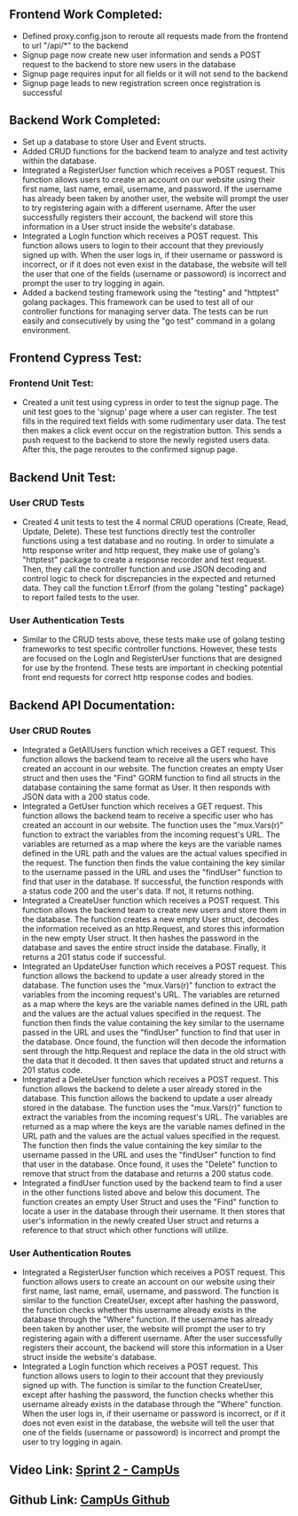 ## Frontend Work Completed:
- Defined proxy.config.json to reroute all requests made from the frontend to url "/api/*" to the backend
- Signup page now create new user information and sends a POST request to the backend to store new users in the database
- Signup page requires input for all fields or it will not send to the backend
- Signup page leads to new registration screen once registration is successful

## Backend Work Completed:
- Set up a database to store User and Event structs.
- Added CRUD functions for the backend team to analyze and test activity within the database.
- Integrated a RegisterUser function which receives a POST request. This function allows users to create an account on our website using their first name, last name, email, username, and password. If the username has already been taken by another user, the website will prompt the user to try registering again with a different username. After the user successfully registers their account, the backend will store this information in a User struct inside the website's database. 
- Integrated a LogIn function which receives a POST request. This function allows users to login to their account that they previously signed up with. When the user logs in, if their username or password is incorrect, or if it does not even exist in the database, the website will tell the user that one of the fields (username or passoword) is incorrect and prompt the user to try logging in again.
- Added a backend testing framework using the "testing" and "httptest" golang packages. This framework can be used to test all of our controller functions for managing server data. The tests can be run easily and consecutively by using the "go test" command in a golang environment.

## Frontend Cypress Test:

### Frontend Unit Test:
- Created a unit test using cypress in order to test the signup page. The unit test goes to the 'signup' page where a user can register. The test fills in the required text fields with some rudimentary user data. The test then makes a click event occur on the registration button. This sends a push request to the backend to store the newly registed users data. After this, the page reroutes to the confirmed signup page. 

## Backend Unit Test:
### User CRUD Tests
- Created 4 unit tests to test the 4 normal CRUD operations (Create, Read, Update, Delete). These test functions directly test the controller functions using a test database and no routing. In order to simulate a http response writer and http request, they make use of golang's "httptest" package to create a response recorder and test request. Then, they call the controller function and use JSON decoding and control logic to check for discrepancies in the expected and returned data. They call the function t.Errorf (from the golang "testing" package) to report failed tests to the user.

### User Authentication Tests
- Similar to the CRUD tests above, these tests make use of golang testing frameworks to test specific controller functions. However, these tests are focused on the LogIn and RegisterUser functions that are designed for use by the frontend. These tests are important in checking potential front end requests for correct http response codes and bodies. 

## Backend API Documentation:
### User CRUD Routes
- Integrated a GetAllUsers function which receives a GET request. This function allows the backend team to receive all the users who have created an account in our website. The function creates an empty User struct and then uses the "Find" GORM function to find all structs in the database containing the same format as User. It then responds with JSON data with a 200 status code.
- Integrated a GetUser function which receives a GET request. This function allows the backend team to receive a specific user who has created an account in our website. The function uses the "mux.Vars(r)" function to extract the variables from the incoming request's URL. The variables are returned as a map where the keys are the variable names defined in the URL path and the values are the actual values specified in the request. The function then finds the value containing the key similar to the username passed in the URL and uses the "findUser" function to find that user in the database. If successful, the function responds with a status code 200 and the user's data. If not, it returns nothing. 
- Integrated a CreateUser function which receives a POST request. This function allows the backend team to create new users and store them in the database. The function creates a new empty User struct, decodes the information received as an http.Request, and stores this information in the new empty User struct. It then hashes the password in the database and saves the entire struct inside the database. Finally, it returns a 201 status code if successful.
- Integrated an UpdateUser function which receives a POST request. This function allows the backend to update a user already stored in the database. The function uses the "mux.Vars(r)" function to extract the variables from the incoming request's URL. The variables are returned as a map where the keys are the variable names defined in the URL path and the values are the actual values specified in the request. The function then finds the value containing the key similar to the username passed in the URL and uses the "findUser" function to find that user in the database. Once found, the function will then decode the information sent through the http.Request and replace the data in the old struct with the data that it decoded. It then saves that updated struct and returns a 201 status code.
- Integrated a DeleteUser function which receives a POST request. This function allows the backend to delete a user already stored in the database. This function allows the backend to update a user already stored in the database. The function uses the "mux.Vars(r)" function to extract the variables from the incoming request's URL. The variables are returned as a map where the keys are the variable names defined in the URL path and the values are the actual values specified in the request. The function then finds the value containing the key similar to the username passed in the URL and uses the "findUser" function to find that user in the database. Once found, it uses the "Delete" function to remove that struct from the database and returns a 200 status code.
- Integrated a findUser function used by the backend team to find a user in the other functions listed above and below this document. The function creates an empty User Struct and uses the "Find" function to locate a user in the database through their username. It then stores that user's information in the newly created User struct and returns a reference to that struct which other functions will utilize.

### User Authentication Routes
- Integrated a RegisterUser function which receives a POST request. This function allows users to create an account on our website using their first name, last name, email, username, and password. The function is similar to the function CreateUser, except after hashing the password, the function checks whether this username already exists in the database through the "Where" function. If the username has already been taken by another user, the website will prompt the user to try registering again with a different username. After the user successfully registers their account, the backend will store this information in a User struct inside the website's database.   
- Integrated a LogIn function which receives a POST request. This function allows users to login to their account that they previously signed up with. The function is similar to the function CreateUser, except after hashing the password, the function checks whether this username already exists in the database through the "Where" function. When the user logs in, if their username or password is incorrect, or if it does not even exist in the database, the website will tell the user that one of the fields (username or passoword) is incorrect and prompt the user to try logging in again.

## Video Link: [Sprint 2 - CampUs](https://youtu.be/17yggggkEFY)

## Github Link: [CampUs Github](https://github.com/blakeshelley10/CampUs)
